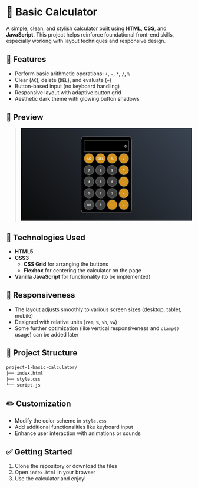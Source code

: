 # 🧮 Basic Calculator

A simple, clean, and stylish calculator built using **HTML**, **CSS**, and **JavaScript**. This project helps reinforce foundational front-end skills, especially working with layout techniques and responsive design.

## 🚀 Features

- Perform basic arithmetic operations: `+`, `-`, `*`, `/`, `%`
- Clear (`AC`), delete (`DEL`), and evaluate (`=`)
- Button-based input (no keyboard handling)
- Responsive layout with adaptive button grid
- Aesthetic dark theme with glowing button shadows

## 📸 Preview

> ![screenshot-1](./img/screenshot-1.jpeg)

## 🧱 Technologies Used

- **HTML5**
- **CSS3**
  - **CSS Grid** for arranging the buttons
  - **Flexbox** for centering the calculator on the page
- **Vanilla JavaScript** for functionality (to be implemented)

## 📱 Responsiveness

- The layout adjusts smoothly to various screen sizes (desktop, tablet, mobile)
- Designed with relative units (`rem`, `%`, `vh`, `vw`)
- Some further optimization (like vertical responsiveness and `clamp()` usage) can be added later

## 📂 Project Structure

```
project-1-basic-calculator/
├── index.html
├── style.css
└── script.js
```

## ✏️ Customization

- Modify the color scheme in `style.css`
- Add additional functionalities like keyboard input
- Enhance user interaction with animations or sounds

## ✅ Getting Started

1. Clone the repository or download the files
2. Open `index.html` in your browser
3. Use the calculator and enjoy!
